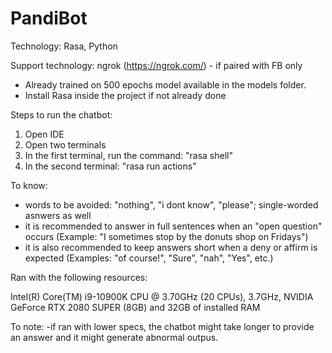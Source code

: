 # PandiBot

Technology: Rasa, Python

Support technology: ngrok (https://ngrok.com/) - if paired with FB only

- Already trained on 500 epochs model available in the models folder.
- Install Rasa inside the project if not already done

Steps to run the chatbot:
1. Open IDE
2. Open two terminals
3. In the first terminal, run the command: "rasa shell"
4. In the second terminal: "rasa run actions"

To know:
- words to be avoided: "nothing", "i dont know", "please"; single-worded asnwers as well
- it is recommended to answer in full sentences when an "open question" occurs (Example: "I sometimes stop by the donuts shop on Fridays")
- it is also recommended to keep answers short when a deny or affirm is expected (Examples: "of course!", "Sure", "nah", "Yes", etc.)

Ran with the following resources:

Intel(R) Core(TM) i9-10900K CPU @ 3.70GHz (20 CPUs), 3.7GHz,
NVIDIA GeForce RTX 2080 SUPER (8GB) and 32GB of installed RAM

To note:
-if ran with lower specs, the chatbot might take longer to provide an answer and it might generate abnormal outpus.
